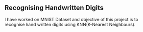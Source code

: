 ## Recognising Handwritten Digits

I have worked on MNIST Dataset and objective of this project is to recognise hand written digits using KNN(K-Nearest Neighbours).
